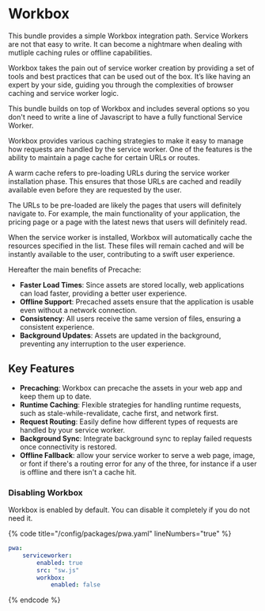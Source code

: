 # Workbox

This bundle provides a simple Workbox integration path. Service Workers are not that easy to write. It can become a nightmare when dealing with mutliple caching rules or offline capabilities.&#x20;

Workbox takes the pain out of service worker creation by providing a set of tools and best practices that can be used out of the box. It’s like having an expert by your side, guiding you through the complexities of browser caching and service worker logic.

This bundle builds on top of Workbox and includes several options so you don't need to write a line of Javascript to have a fully functional Service Worker.

Workbox provides various caching strategies to make it easy to manage how requests are handled by the service worker. One of the features is the ability to maintain a page cache for certain URLs or routes.

A warm cache refers to pre-loading URLs during the service worker installation phase. This ensures that those URLs are cached and readily available even before they are requested by the user.

The URLs to be pre-loaded are likely the pages that users will definitely navigate to. For example, the main functionality of your application, the pricing page or a page with the latest news that users will definitely read.

When the service worker is installed, Workbox will automatically cache the resources specified in the list. These files will remain cached and will be instantly available to the user, contributing to a swift user experience.

Hereafter the main benefits of Precache:

* **Faster Load Times**: Since assets are stored locally, web applications can load faster, providing a better user experience.
* **Offline Support**: Precached assets ensure that the application is usable even without a network connection.
* **Consistency**: All users receive the same version of files, ensuring a consistent experience.
* **Background Updates**: Assets are updated in the background, preventing any interruption to the user experience.

## Key Features

* **Precaching**: Workbox can precache the assets in your web app and keep them up to date.
* **Runtime Caching**: Flexible strategies for handling runtime requests, such as stale-while-revalidate, cache first, and network first.
* **Request Routing**: Easily define how different types of requests are handled by your service worker.
* **Background Sync**: Integrate background sync to replay failed requests once connectivity is restored.
* **Offline Fallback**: allow your service worker to serve a web page, image, or font if there's a routing error for any of the three, for instance if a user is offline and there isn't a cache hit.

### Disabling Workbox

Workbox is enabled by default. You can disable it completely if you do not need it.

{% code title="/config/packages/pwa.yaml" lineNumbers="true" %}
```yaml
pwa:
    serviceworker:
        enabled: true
        src: "sw.js"
        workbox:
            enabled: false
```
{% endcode %}
